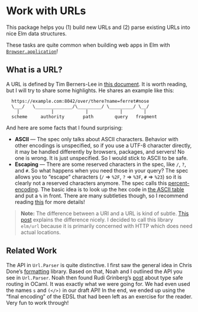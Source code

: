 # Work with URLs

This package helps you (1) build new URLs and (2) parse existing URLs into nice Elm data structures.

These tasks are quite common when building web apps in Elm with [`Browser.application`](https://package.elm-lang.org/packages/elm/browser/latest/Browser#application)!


## What is a URL?

A URL is defined by Tim Berners-Lee in [this document](https://tools.ietf.org/html/rfc3986). It is worth reading, but I will try to share some highlights. He shares an example like this:

```
  https://example.com:8042/over/there?name=ferret#nose
  \___/   \______________/\_________/ \_________/ \__/
    |            |            |            |        |
  scheme     authority       path        query   fragment
```

And here are some facts that I found surprising:

- **ASCII** &mdash; The spec only talks about ASCII characters. Behavior with other encodings is unspecified, so if you use a UTF-8 character directly, it may be handled differently by browsers, packages, and servers! No one is wrong. It is just unspecified. So I would stick to ASCII to be safe.
- **Escaping** &mdash; There are some reserved characters in the spec, like `/`, `?`, and `#`. So what happens when you need those in your query? The spec allows you to “escape” characters (`/` => `%2F`, `?` => `%3F`, `#` => `%23`) so it is clearly not a reserved characters anymore. The spec calls this [percent-encoding](https://tools.ietf.org/html/rfc3986#section-2.1). The basic idea is to look up the hex code in [the ASCII table](https://ascii.cl/) and put a `%` in front. There are many subtleties though, so I recommend reading [this](https://en.wikipedia.org/wiki/Percent-encoding) for more details!

> **Note:** The difference between a URI and a URL is kind of subtle. [This post](https://danielmiessler.com/study/url-uri/) explains the difference nicely. I decided to call this library `elm/url` because it is primarily concerned with HTTP which does need actual locations.


## Related Work

The API in `Url.Parser` is quite distinctive. I first saw the general idea in Chris Done&rsquo;s [formatting][] library. Based on that, Noah and I outlined the API you see in `Url.Parser`. Noah then found Rudi Grinberg&rsquo;s [post][] about type safe routing in OCaml. It was exactly what we were going for. We had even used the names `s` and `(</>)` in our draft API! In the end, we ended up using the “final encoding” of the EDSL that had been left as an exercise for the reader. Very fun to work through!

[formatting]: https://chrisdone.com/posts/formatting
[post]: http://rgrinberg.com/posts/primitive-type-safe-routing/
